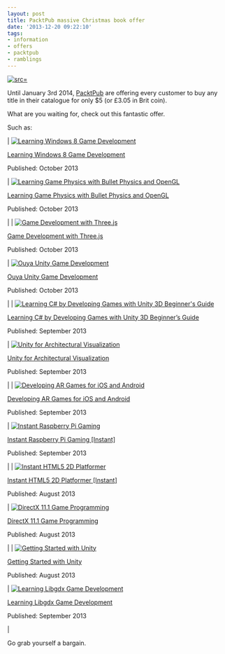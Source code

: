 ```yaml
---
layout: post
title: PacktPub massive Christmas book offer
date: '2013-12-20 09:22:10'
tags:
- information
- offers
- packtpub
- ramblings
---
```


[![ src=]()](http://www.packtpub.com/ebookbonanza?utm_source=$5%20eBook%20Bonanza&utm_medium=$5%20eBook%20Bonanza&utm_campaign=$5%20eBook%20Bonanza)

Until January 3rd 2014, [PacktPub](http://www.packtpub.com/ebookbonanza?utm_source=$5%20eBook%20Bonanza&utm_medium=$5%20eBook%20Bonanza&utm_campaign=$5%20eBook%20Bonanza) are offering every customer to buy any title in their catalogue for only $5 (or £3.05 in Brit coin).

What are you waiting for, check out this fantastic offer.

Such as:

| [![Learning Windows 8 Game Development](http://dgdsbygo8mp3h.cloudfront.net/sites/default/files/imagecache/cart/7446OT.jpg "Learning Windows 8 Game Development")](http://www.packtpub.com/learning-windows-8-game-development/book)

[Learning Windows 8 Game Development](http://www.packtpub.com/learning-windows-8-game-development/book)

Published: October 2013

 | [![Learning Game Physics with Bullet Physics and OpenGL](http://dgdsbygo8mp3h.cloudfront.net/sites/default/files/imagecache/cart/1879OS%20_Mini.jpg "Learning Game Physics with Bullet Physics and OpenGL")](http://www.packtpub.com/learning-game-physics-with-bullet-physics-and-opengl/book)

[Learning Game Physics with Bullet Physics and OpenGL](http://www.packtpub.com/learning-game-physics-with-bullet-physics-and-opengl/book)

Published: October 2013

 |
| [![Game Development with Three.js](http://dgdsbygo8mp3h.cloudfront.net/sites/default/files/imagecache/cart/8539OS.jpg "Game Development with Three.js")](http://www.packtpub.com/game-development-with-three-js/book)

[Game Development with Three.js](http://www.packtpub.com/game-development-with-three-js/book)

Published: October 2013

 | [![Ouya Unity Game Development](http://dgdsbygo8mp3h.cloudfront.net/sites/default/files/imagecache/cart/9701OS.jpg "Ouya Unity Game Development")](http://www.packtpub.com/ouya-unity-game-development/book)

[Ouya Unity Game Development](http://www.packtpub.com/ouya-unity-game-development/book)

Published: October 2013

 |
| [![Learning C# by Developing Games with Unity 3D Beginner's Guide](http://dgdsbygo8mp3h.cloudfront.net/sites/default/files/imagecache/cart/6586OT.jpg "Learning C# by Developing Games with Unity 3D Beginner's Guide")](http://www.packtpub.com/learning-csharp-by-developing-games-with-unity-3d/book)

[Learning C# by Developing Games with Unity 3D Beginner’s Guide](http://www.packtpub.com/learning-csharp-by-developing-games-with-unity-3d/book)

Published: September 2013

 | [![Unity for Architectural Visualization](http://dgdsbygo8mp3h.cloudfront.net/sites/default/files/imagecache/cart/9060OT_cov.jpg "Unity for Architectural Visualization")](http://www.packtpub.com/unity-for-architectural-visualization/book)

[Unity for Architectural Visualization](http://www.packtpub.com/unity-for-architectural-visualization/book)

Published: September 2013

 |
| [![Developing AR Games for iOS and Android](http://dgdsbygo8mp3h.cloudfront.net/sites/default/files/imagecache/cart/0032OS_Minicov.jpg "Developing AR Games for iOS and Android")](http://www.packtpub.com/developing-ar-games-for-ios-and-android/book)

[Developing AR Games for iOS and Android](http://www.packtpub.com/developing-ar-games-for-ios-and-android/book)

Published: September 2013

 | [![Instant Raspberry Pi Gaming](http://dgdsbygo8mp3h.cloudfront.net/sites/default/files/imagecache/cart/3231OS_cov.jpg "Instant Raspberry Pi Gaming")](http://www.packtpub.com/raspberry-pi-gaming/book)

[Instant Raspberry Pi Gaming [Instant]](http://www.packtpub.com/raspberry-pi-gaming/book)

Published: September 2013

 |
| [![Instant HTML5 2D Platformer](http://dgdsbygo8mp3h.cloudfront.net/sites/default/files/imagecache/cart/6784OT_cov.jpg "Instant HTML5 2D Platformer")](http://www.packtpub.com/learn-to-develop-a-2d-html5-platformer/book)

[Instant HTML5 2D Platformer [Instant]](http://www.packtpub.com/learn-to-develop-a-2d-html5-platformer/book)

Published: August 2013

 | [![DirectX 11.1 Game Programming](http://dgdsbygo8mp3h.cloudfront.net/sites/default/files/imagecache/cart/4803OT.jpg "DirectX 11.1 Game Programming")](http://www.packtpub.com/directx-11-1-game-programming/book)

[DirectX 11.1 Game Programming](http://www.packtpub.com/directx-11-1-game-programming/book)

Published: August 2013

 |
| [![Getting Started with Unity](http://dgdsbygo8mp3h.cloudfront.net/sites/default/files/imagecache/cart/5848OT_Unity%204%20Outbreak_Mini.jpg "Getting Started with Unity")](http://www.packtpub.com/getting-started-with-unity/book)

[Getting Started with Unity](http://www.packtpub.com/getting-started-with-unity/book)

Published: August 2013

 | [![Learning Libgdx Game Development](http://dgdsbygo8mp3h.cloudfront.net/sites/default/files/imagecache/cart/6047OS_Maxi_cov.jpg "Learning Libgdx Game Development")](http://www.packtpub.com/learning-libgdx-game-development/book)

[Learning Libgdx Game Development](http://www.packtpub.com/learning-libgdx-game-development/book)

Published: September 2013

 |

Go grab yourself a bargain.

